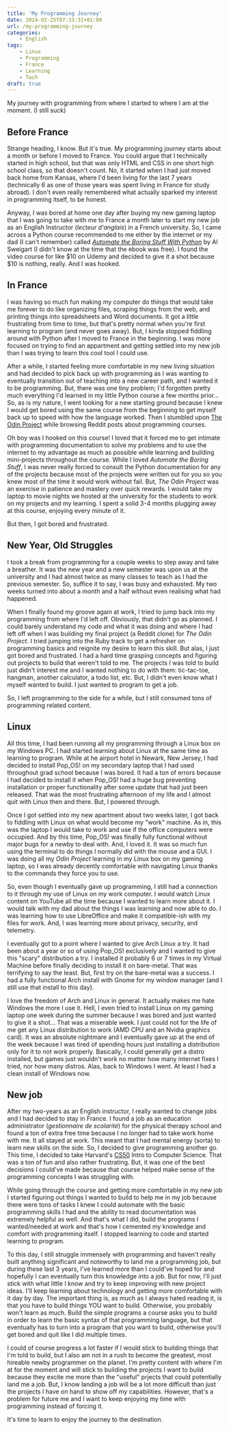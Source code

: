 ```yaml
---
title: 'My Programming Journey'
date: 2024-02-25T07:33:31+01:00
url: /my-programming-journey
categories:
    - English
tags:
    - Linux
    - Programming
    - France
    - Learning
    - Tech
draft: true
---
```

My journey with programming from where I started to where I am at the moment. (I still suck)
<!--more-->

## Before France

Strange heading, I know. But it's true. My programming journey starts about a month or before I moved to France. You could argue that I technically started in high school, but that was only HTML and CSS in one short high school class, so that doesn't count. No, it started when I had just moved back home from Kansas, where I'd been living for the last 7 years (technically 6 as one of those years was spent living in France for study abroad). I don't even really remembered what actually sparked my interest in programming itself, to be honest.

Anyway, I was bored at home one day after buying my new gaming laptop that I was going to take with me to France a month later to start my new job as an English Instructor (*lecteur d'anglais*) in a French university. So, I came across a Python course recommended to me either by the internet or my dad (I can't remember) called [*Automate the Boring Stuff With Python*](https://automatetheboringstuff.com/) by Al Sweigart (I didn't know at the time that the ebook was free). I found the video course for like $10 on Udemy and decided to give it a shot because $10 is nothing, really. And I was hooked.

## In France

I was having so much fun making my computer do things that would take me forever to do like organizing files, scraping things from the web, and printing things into spreadsheets and Word documents. It got a little frustrating from time to time, but that's pretty normal when you're first learning to program (and never goes away). But, I kinda stopped fiddling around with Python after I moved to France in the beginning. I was more focused on trying to find an appartment and getting settled into my new job than I was trying to learn this cool tool I could use.

After a while, I started feeling more comfortable in my new living situation and had decided to pick back up with programming as I was wanting to eventually transition out of teaching into a new career path, and I wanted it to be programming. But, there was one tiny problem; I'd forgotten pretty much everything I'd learned in my little Python course a few months prior... So, as is my nature, I went looking for a new starting ground because I knew I would get bored using the same course from the beginning to get myself back up to speed with how the language worked. Then I stumbled upon [The Odin Project](https://www.theodinproject.com/) while browsing Reddit posts about programming courses.

Oh boy was I hooked on this course! I loved that it forced me to get intimate with programming documentation to solve my problems and to use the internet to my advantage as much as possible while learning and building mini-projects throughout the course. While I loved *Automate the Boring Stuff*, I was never really forced to consult the Python documentation for any of the projects because most of the projects were written out for you so you knew most of the time it would work without fail. But, *The Odin Project* was an exercise in patience and mastery over quick rewards. I would take my laptop to movie nights we hosted at the university for the students to work on my projects and my learning. I spent a solid 3-4 months plugging away at this course, enjoying every minute of it.

But then, I got bored and frustrated.

## New Year, Old Struggles

I took a break from programming for a couple weeks to step away and take a breather. It was the new year and a new semester was upon us at the university and I had almost twice as many classes to teach as I had the previous semester. So, suffice it to say, I was busy and exhausted. My two weeks turned into about a month and a half without even realising what had happened. 

When I finally found my groove again at work, I tried to jump back into my programming from where I'd left off. Obviously, that didn't go as planned. I could barely understand my code and what it was doing and where I had left off when I was building my final project (a Reddit clone) for *The Odin Project*. I tried jumping into the Ruby track to get a refresher on programming basics and reignite my desire to learn this skill. But alas, I just got bored and frustrated. I had a hard time grasping concepts and figuring out projects to build that weren't told to me. The projects I was told to build just didn't interest me and I wanted nothing to do with them: tic-tac-toe, hangman, another calculator, a todo list, etc. But, I didn't even know what I myself wanted to build. I just wanted to program to get a job.

So, I left programming to the side for a while, but I still consumed tons of programming related content.

## Linux

All this time, I had been running all my programming through a Linux box on my Windows PC. I had started learning about Linux at the same time as learning to program. While at he airport hotel in Newark, New Jersey, I had decided to install Pop_OS! on my secondary laptop that I had used throughout grad school because I was bored. It had a ton of errors because I had decided to install it when Pop_OS! had a huge bug preventing installation or proper functionality after some update that had just been released. That was the most frustrating afternoon of my life and I almost quit with Linux then and there. But, I powered through.

Once I got settled into my new apartment about two weeks later, I got back to fiddling with Linux on what would become my "work" machine. As in, this was the laptop I would take to work and use if the office computers were occupied. And by this time, Pop_OS! was finally fully functional without major bugs for a newby to deal with. And, I loved it. It was so much fun using the terminal to do things I normally did with the mouse and a GUI. I was doing all my *Odin Project* learning in my Linux box on my gaming laptop, so I was already decently comfortable with navigating Linux thanks to the commands they force you to use. 

So, even though I eventually gave up programming, I still had a connection to it through my use of Linux on my work computer. I would watch Linux content on YouTube all the time because I wanted to learn more about it. I would talk with my dad about the things I was learning and now able to do. I was learning how to use LibreOffice and make it compatible-ish with my files for work. And, I was learning more about privacy, security, and telemetry. 

I eventually got to a point where I wanted to give Arch Linux a try. It had been about a year or so of using Pop_OS! exclusively and I wanted to give this "scary" distribution a try. I installed it probably 6 or 7 times in my Virtual Machine before finally deciding to install it on bare-metal. That was terrifying to say the least. But, first try on the bare-metal was a success. I had a fully functional Arch install with Gnome for my window manager (and I still use that install to this day).

I love the freedom of Arch and Linux in general. It actually makes me hate Windows the more I use it. Hell, I even tried to install Linux on my gaming laptop one week during the summer because I was bored and just wanted to give it a shot... That was a miserable week. I just could not for the life of me get any Linux distribution to work (AMD CPU and an Nvidia graphics card). It was an absolute nightmare and I eventually gave up at the end of the week because I was tired of spending hours just installing a distribution only for it to not work properly. Basically, I could generally get a distro installed, but games just wouldn't work no matter how many internet fixes I tried, nor how many distros. Alas, back to Windows I went. At least I had a clean install of Windows now.

## New job

After my two-years as an English instructor, I really wanted to change jobs and I had decided to stay in France. I found a job as an education administrator (*gestionnaire de scolarité*) for the physical therapy school and found a ton of extra free time because I no longer had to take work home with me. It all stayed at work. This meant that I had mental energy (sorta) to learn new skills on the side. So, I decided to give programming another go. This time, I decided to take Harvard's [CS50](https://cs50.harvard.edu/x/2024/) Intro to Computer Science. That was a ton of fun and also rather frustrating. But, it was one of the best decisions I could've made because that course helped make sense of the programming concepts I was struggling with.

While going through the course and getting more comfortable in my new job I started figuring out things I wanted to build to help me in my job because there were tons of tasks I knew I could automate with the basic programming skills I had and the ability to read documentation was extremely helpful as well. And that's what I did, build the programs I wanted/needed at work and that's how I cemented my knowledge and comfort with programming itself. I stopped learning to code and started learning to program. 

To this day, I still struggle immensely with programming and haven't really built anything significant and noteworthy to land me a programming job, but during these last 3 years, I've learned more than I could've hoped for and hopefully I can eventually turn this knowledge into a job. But for now, I'll just stick with what little I know and try to keep improving with new project ideas. I'll keep learning about technology and getting more comfortable with it day by day. The important thing is, as much as I always hated reading it, is that you have to build things YOU want to build. Otherwise, you probably won't learn as much. Build the simple programs a course asks you to build in order to learn the basic syntax of that programming language, but that eventually has to turn into a program that you want to build, otherwise you'll get bored and quit like I did multiple times.

I could of course progress a lot faster if I would stick to building things that I'm told to build, but I also am not in a rush to become the greatest, most hireable newby programmer on the planet. I'm pretty content with where I'm at for the moment and will stick to building the projects I want to build because they excite me more than the "useful" prjects that could potentially land me a job. But, I know landing a job will be a lot more difficult than just the projects I have on hand to show off my capabilities. However, that's a problem for future me and I want to keep enjoying my time with programming instead of forcing it.

It's time to learn to enjoy the journey to the destination.
